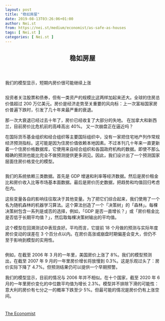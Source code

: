 ```yaml
---
layout: post
title: "稳如房屋"
date: 2019-08-13T03:26:06+01:00
author: Nei.st
from: https://nei.st/medium/economist/as-safe-as-houses
tags: [ Nei.st ]
categories: [ Nei.st ]
---
```


<article class="post-1164 post type-post status-publish format-standard hentry category-economist" id="post-1164">
 <header class="page-header medium Archives">
  <div class="page-header__image">
  </div>
  <div class="page-header__content">
   <h1 class="page-title text-align-center">
    稳如房屋
   </h1>
  </div>
 </header>
 <div class="entry-content aesop-entry-content" id="post-1164-content">
  <link as="font" crossorigin="anonymous" href="//cdn.jsdelivr.net/gh/0nd1jyU39XQ/_/glyph/font-face/0uIzqoZjSuJfvSBnvgXTcApMtcVhMcpr.woff" rel="preload" type="font/woff"/>
  <link as="font" crossorigin="anonymous" href="//cdn.jsdelivr.net/gh/0nd1jyU39XQ/_/glyph/font-face/1sTnSLZWDKucPX6SAk.woff" rel="preload" type="font/woff"/>
  <p class="blog-post__description">
   我们的模型显示，短期内房价很可能继续上涨
  </p>
  <span id="more-1164">
  </span>
  <div class="navigation__primary-inner">
   <a class="economist__link-logo" href="//nei.st/medium/economist">
   </a>
  </div>
  <div class="container img component-image">
   <div class="aspectRatioPlaceholder">
    <div class="progressiveMedia" data-height="1170" data-width="1600">
     <img alt="" class="progressiveMedia-image" data-src="https://cdn.jsdelivr.net/gh/0nd1jyU39XQ/_/img/1/e52bf525ly1g53zzdufu3j218g0witeu.jpg" id="zoom-default" src="https://cdn.jsdelivr.net/gh/0nd1jyU39XQ/_/img/1/e52bf525ly1g53zzdufu3j218g0witeu.jpg"/>
    </div>
   </div>
  </div>
  <p>
   <span class="markup--p">
    投资者关注股票和债券，但有一类资产的规模比这两样加起来还大。全球的住房总价值超过 200 万亿美元。房价是经济走势至关重要的风向标：上一次富裕国家房价普遍下跌时，引发了几十年来最严重的衰退。
   </span>
  </p>
  <p>
   那一次大衰退已经过去十年了，房价已经收复了大部分的失地。
   <span class="markup--p">
    在加拿大和新西兰，目前房价比危机前的高峰高出 40%。
   </span>
   又一次崩盘正在逼近吗？
  </p>
  <p>
   在国际货币基金组织和经合组织等主要国际组织中，没有一家把住宅地产列作常规经济预测指标。这可能是因为住房价值依赖本地因素。不过本刊几十年来一直更新着一个住房价格数据库，它使用来自经合组织和各国政府机构的数据。即使不那么精确的预测也能比完全不做预测提供更多洞见。因此，我们设计出了一个预测国家层面住房价格变化的模型。
  </p>
  <div class="container img">
   <div class="aspectRatioPlaceholder">
    <div class="progressiveMedia" data-height="673" data-width="1278">
     <img alt="" class="progressiveMedia-image lazyload" data-src="https://cdn.jsdelivr.net/gh/0nd1jyU39XQ/_/img/1/e52bf525ly1g53zze0p50j20zi0ip0tz.jpg" id="zoom-default" src="https://cdn.jsdelivr.net/gh/0nd1jyU39XQ/_/img/1/e52bf525ly1g53zze0p50j20zi0ip0tz.jpg"/>
    </div>
   </div>
  </div>
  <p>
   我们的系统依赖三类数据。首先是 GDP 增速和利率等经济数据。然后是房价租金比和房价收入比等市场基本面数据。最后是房价历史数据，把趋势和均值回归考虑在内。
  </p>
  <p>
   这些变量各自的影响往往取决于其他变量。为了把它们综合起来，我们使用了一个名为随机森林的机器学习算法。这个算法创造了一个「决策树」的「森林」。每棵决策树包含一系列是或否的选择，例如，「GDP 是否一直增长？」或「房价租金比是否低于长期平均值？」，然后取每棵决策树输出的平均值。
  </p>
  <div class="code-block code-block-1" style="margin: 8px 0; clear: both;">
   <div class="container ads_KbHEVhh8Rw">
    <div class="card card--blog post-sidebar">
     <div class="card-body">
      <div class="logo_ngcontent-kty-0">
      </div>
      <div class="iframe-blocker U6XAMK63Vh00WqvF2BacIQ">
       <div class="background-h60B">
       </div>
       <div class="WumZiPCS4MeMw4pxQ">
       </div>
      </div>
     </div>
     <div class="card-footer">
      <div class="card-footer-wrapper" layout="row bottom-left">
      </div>
     </div>
    </div>
   </div>
  </div>
  <p>
   这个模型在回溯测试中表现良好。平均而言，它提前 18 个月做的预测与实际年度房价变动的误差在 3 个百分点以内。在房价高涨或崩盘时期偏差会变大，但仍不至于影响到模型的实用性。
  </p>
  <div class="container img">
   <div class="aspectRatioPlaceholder">
    <div class="progressiveMedia" data-height="737" data-width="1277">
     <img alt="" class="progressiveMedia-image lazyload" data-src="https://cdn.jsdelivr.net/gh/0nd1jyU39XQ/_/img/1/e52bf525ly1g53zze4jb0j20zh0kh40i.jpg" id="zoom-default" src="https://cdn.jsdelivr.net/gh/0nd1jyU39XQ/_/img/1/e52bf525ly1g53zze4jb0j20zh0kh40i.jpg"/>
    </div>
   </div>
  </div>
  <p>
   例如，在截至 2006 年 3 月的一年里，美国房价上涨了 8%。我们的模型预测出，在截至 2007 年 9 月的一年里房价增长将放慢到 0.3%。这是乐观过头了：房价实际下降了 4.7%。但预测结果仍可以提供一个早期预警。
  </p>
  <p>
   我们的模型显示，目前的情况与 2006 年并不相似。在十个国家，截至 2020 年 6 月的一年里房价变化的中位数平均值为增长 2.3%。模型并不排除下滑的可能性：意大利的房价有七分之一的概率下跌至少 5%。但最可能的情况是房价仍有上涨空间。
  </p>
  <div class="container ag ah">
   <div class="fe n el">
    <a class="dt du bn bo bp bq br bs bt bu dv dw bx by dx dy" href="https://nei.st/medium/economist?source=https://www.economist.com/graphic-detail/2019/06/29/for-now-residential-property-prices-are-likely-to-keep-rising">
     <div class="c ff fg ag ah fh el fi fj ce fk fl fm fn fo fp fq fr fs ft fu">
      <div class="bs em en eo ep eq fv ah fw fg ag bm eu fx q fy fz p ac">
      </div>
     </div>
    </a>
   </div>
  </div>
  <div class="code-block code-block-2" style="margin: 8px 0; clear: both;">
   <br/>
   <div class="container ads_KbHEVhh8Rw">
    <div class="card card--blog post-sidebar">
     <div class="card-body">
      <div class="logo_ngcontent-kty-0">
      </div>
      <div class="iframe-blocker U6XAMK63Vh00WqvF2BacIQ">
       <div class="background-h60B">
       </div>
       <div class="WumZiPCS4MeMw4pxQ">
       </div>
      </div>
     </div>
     <div class="card-footer">
      <div class="card-footer-wrapper" layout="row bottom-left">
      </div>
     </div>
    </div>
   </div>
  </div>
 </div>
 <footer class="entry-footer">
  <div class="categories icon-link">
   <a href="https://nei.st/category/medium/economist" rel="category tag">
    The Economist
   </a>
  </div>
 </footer>
</article>

